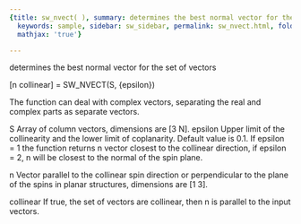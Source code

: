 ```yaml
---
{title: sw_nvect( ), summary: determines the best normal vector for the set of vectors,
  keywords: sample, sidebar: sw_sidebar, permalink: sw_nvect.html, folder: swfiles,
  mathjax: 'true'}

---
```

determines the best normal vector for the set of vectors
 
[n collinear] = SW_NVECT(S, {epsilon})
 
The function can deal with complex vectors, separating the real and
complex parts as separate vectors.
 
S           Array of column vectors, dimensions are [3 N].
epsilon     Upper limit of the collinearity and the lower limit of
            coplanarity. Default value is 0.1. If epsilon = 1 the
            function returns n vector closest to the collinear direction,
            if epsilon = 2, n will be closest to the normal of the spin
            plane.
 
n           Vector parallel to the collinear spin direction or
            perpendicular to the plane of the spins in planar structures,
            dimensions are [1 3].
 
collinear   If true, the set of vectors are collinear, then n is parallel to the
            input vectors.
 
